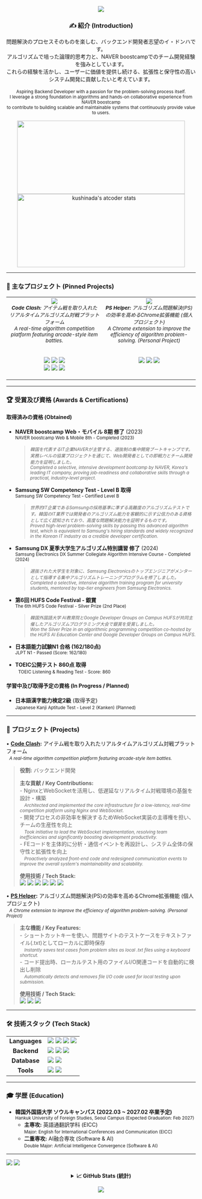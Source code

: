 <p align="center">
  <img src="https://capsule-render.vercel.app/api?type=waving&color=007BFF&height=250&section=header&text=LEE%20DONGHA&fontSize=70&fontColor=ffffff" />
</p>

<div align="center">

### ✍️ 紹介 (Introduction)
問題解決のプロセスそのものを楽しむ、バックエンド開発者志望のイ・ドンハです。<br>
アルゴリズムで培った論理的思考力と、NAVER boostcampでのチーム開発経験を強みとしています。<br>
これらの経験を活かし、ユーザーに価値を提供し続ける、拡張性と保守性の高いシステム開発に貢献したいと考えています。<br>
<br>
<small>Aspiring Backend Developer with a passion for the problem-solving process itself. <br>I leverage a strong foundation in algorithms and hands-on collaborative experience from NAVER boostcamp <br>to contribute to building scalable and maintainable systems that continuously provide value to users.</small>

</div>

<div align="center"> 
  <a href="https://solved.ac/kushinada">
    <img src="https://mazassumnida.wtf/api/v2/generate_badge?boj=kushinada" width="446" height="195"/>
  </a>
  <a href="https://atcoder.jp/users/kushinada" target="_blank" rel="noopener">
    <img src="https://atcoder-readme-stats.vercel.app/stats/kushinada" alt="kushinada's atcoder stats" width="446" height="195"/>
  </a>
</div>
<hr>

### 📌 主なプロジェクト (Pinned Projects)
<table align="center">
  <tr>
    <td align="center" width="500" valign="top">
      <a href="[https://github.com/kushinada2077/NAVER-boostcamp-8-portfolio](https://github.com/kushinada2077/CodeClash)">
        <img src="https://github-readme-stats.vercel.app/api/pin/?username=kushinada2077&repo=CodeClash&theme=radical&show_owner=true" />
      </a>
      <br>
      <small>
        <i><b>Code Clash:</b> アイテム戦を取り入れたリアルタイムアルゴリズム対戦プラットフォーム</i><br>
        <i>A real-time algorithm competition platform featuring arcade-style item battles.</i>
      </small>
      <br><br>
      <p>
        <img src="https://img.shields.io/badge/node.js-339933?style=for-the-badge&logo=node.js&logoColor=white"/>
        <img src="https://img.shields.io/badge/nestjs-E0234E?style=for-the-badge&logo=nestjs&logoColor=white"/>
        <img src="https://img.shields.io/badge/typescript-3178C6?style=for-the-badge&logo=typescript&logoColor=white"/>
        <br>
        <img src="https://img.shields.io/badge/websocket-010101?style=for-the-badge&logo=websocket&logoColor=white"/>
        <img src="https://img.shields.io/badge/redis-DC382D.svg?style=for-the-badge&logo=redis&logoColor=white"/>
        <img src="https://img.shields.io/badge/mysql-4479A1.svg?style=for-the-badge&logo=mysql&logoColor=white"/>
      </p>
    </td>
    <td align="center" width="500" valign="top">
      <a href="https://github.com/kushinada2077/PS-Helper">
        <img src="https://github-readme-stats.vercel.app/api/pin/?username=kushinada2077&repo=PS-Helper&theme=radical&show_owner=true&dummy=2" />
      </a>
      <br>
      <small>
        <i><b>PS Helper:</b> アルゴリズム問題解決(PS)の効率を高めるChrome拡張機能 (個人プロジェクト)</i><br>
        <i>A Chrome extension to improve the efficiency of algorithm problem-solving. (Personal Project)</i>
      </small>
      <br><br>
      <p>
        <img src="https://img.shields.io/badge/javascript-F7DF1E.svg?style=for-the-badge&logo=javascript&logoColor=black"/>
        <img src="https://img.shields.io/badge/html5-E34F26.svg?style=for-the-badge&logo=html5&logoColor=white"/>
        <img src="https://img.shields.io/badge/css3-1572B6.svg?style=for-the-badge&logo=css3&logoColor=white"/>
      </p>
    </td>
  </tr>
</table>

<hr>

### **🏆 受賞及び資格 (Awards & Certifications)**

#### 取得済みの資格 (Obtained)
* **NAVER boostcamp Web・モバイル 8期 修了** (2023) <br>
  <small>NAVER boostcamp Web & Mobile 8th - Completed (2023)</small>
  > <small><i>韓国を代表するIT企業NAVERが主管する、選抜制の集中開発ブートキャンプです。実務レベルの協業プロジェクトを通じて、Web開発者としての即戦力とチーム開発能力を証明しました。</i></small> <br>
  > <small><i>Completed a selective, intensive development bootcamp by NAVER, Korea's leading IT company, proving job-readiness and collaborative skills through a practical, industry-level project.</i></small>

* **Samsung SW Competency Test - Level B 取得** <br>
  <small>Samsung SW Competency Test - Certified Level B</small>
  > <small><i>世界的IT企業であるSamsungの採用基準に準ずる高難度のアルゴリズムテストです。韓国のIT業界では開発者のアルゴリズム能力を客観的に示す公信力のある資格として広く認知されており、高度な問題解決能力を証明するものです。</i></small> <br>
  > <small><i>Proved high-level problem-solving skills by passing this advanced algorithm test, which is equivalent to Samsung's hiring standards and widely recognized in the Korean IT industry as a credible developer certification.</i></small>

* **Samsung DX 夏季大学生アルゴリズム特別講習 修了** (2024) <br>
  <small>Samsung Electronics DX Summer Collegiate Algorithm Intensive Course - Completed (2024)</small>
  > <small><i>選抜された大学生を対象に、Samsung Electronicsのトップエンジニアがメンターとして指導する集中アルゴリズムトレーニングプログラムを修了しました。</i></small> <br>
  > <small><i>Completed a selective, intensive algorithm training program for university students, mentored by top-tier engineers from Samsung Electronics.</i></small>

* **第6回 HUFS Code Festival - 銀賞** <br>
  <small>The 6th HUFS Code Festival - Silver Prize (2nd Place)</small>
  > <small><i>韓国外国語大学 AI教育院とGoogle Developer Groups on Campus HUFSが共同主催したアルゴリズムプログラミング大会で銀賞を受賞しました。</i></small> <br>
  > <small><i>Won the Silver Prize in an algorithmic programming competition co-hosted by the HUFS AI Education Center and Google Developer Groups on Campus HUFS.</i></small>

* **日本語能力試験N1 合格 (162/180点)** <br>
  <small>JLPT N1 - Passed (Score: 162/180)</small>

* **TOEIC公開テスト 860点 取得** <br>
  <small>TOEIC Listening & Reading Test - Score: 860</small>

#### 学習中及び取得予定の資格 (In Progress / Planned)
* **日本語漢字能力検定2級** (取得予定) <br>
  <small>Japanese Kanji Aptitude Test - Level 2 (Kanken) (Planned)</small>
  
<hr>

### **🚀 プロジェクト (Projects)**

<p>
  • <b><a href="https://github.com/kushinada2077/NAVER-boostcamp-8-portfolio">Code Clash</a>:</b> アイテム戦を取り入れたリアルタイムアルゴリズム対戦プラットフォーム <br>
  &nbsp; <small><i>A real-time algorithm competition platform featuring arcade-style item battles.</i></small>
</p>
<blockquote style="margin-left: 20px;">
  <p>
    <b>役割:</b> バックエンド開発
  </p>
  <p>
    <b>主な貢献 / Key Contributions:</b><br>
    - NginxとWebSocketを活用し、低遅延なリアルタイム対戦環境の基盤を設計・構築 <br>
    &nbsp; &nbsp;<small><i>Architected and implemented the core infrastructure for a low-latency, real-time competition platform using Nginx and WebSocket.</i></small><br>
    - 開発プロセスの非効率を解決するためWebSocket実装の主導権を担い、チームの生産性を向上 <br>
    &nbsp; &nbsp;<small><i>Took initiative to lead the WebSocket implementation, resolving team inefficiencies and significantly boosting development productivity.</i></small><br>
    - FEコードを主体的に分析・通信イベントを再設計し、システム全体の保守性と拡張性を向上 <br>
    &nbsp; &nbsp;<small><i>Proactively analyzed front-end code and redesigned communication events to improve the overall system's maintainability and scalability.</i></small>
  </p>
  <p>
    <b>使用技術 / Tech Stack:</b><br>
    <img src="https://img.shields.io/badge/node.js-339933?style=for-the-badge&logo=node.js&logoColor=white"/>
    <img src="https://img.shields.io/badge/nestjs-E0234E?style=for-the-badge&logo=nestjs&logoColor=white"/>
    <img src="https://img.shields.io/badge/typescript-3178C6?style=for-the-badge&logo=typescript&logoColor=white"/>
    <img src="https://img.shields.io/badge/websocket-010101?style=for-the-badge&logo=websocket&logoColor=white"/>
    <img src="https://img.shields.io/badge/redis-DC382D.svg?style=for-the-badge&logo=redis&logoColor=white"/>
    <img src="https://img.shields.io/badge/mysql-4479A1.svg?style=for-the-badge&logo=mysql&logoColor=white"/>
  </p>
</blockquote>

<p>
  • <b><a href="https://github.com/kushinada2077/PS-Helper">PS Helper</a>:</b> アルゴリズム問題解決(PS)の効率を高めるChrome拡張機能 (個人プロジェクト) <br>
  &nbsp; <small><i>A Chrome extension to improve the efficiency of algorithm problem-solving. (Personal Project)</i></small>
</p>
<blockquote style="margin-left: 20px;">
  <p>
    <b>主な機能 / Key Features:</b><br>
    - ショートカットキーを使い、問題サイトのテストケースをテキストファイル(.txt)としてローカルに即時保存 <br>
    &nbsp; &nbsp;<small><i>Instantly saves test cases from problem sites as local .txt files using a keyboard shortcut.</i></small><br>
    - コード提出時、ローカルテスト用のファイルI/O関連コードを自動的に検出し削除 <br>
    &nbsp; &nbsp;<small><i>Automatically detects and removes file I/O code used for local testing upon submission.</i></small>
  </p>
  <p>
    <b>使用技術 / Tech Stack:</b><br>
    <img src="https://img.shields.io/badge/javascript-F7DF1E.svg?style=for-the-badge&logo=javascript&logoColor=black"/>
    <img src="https://img.shields.io/badge/html5-E34F26.svg?style=for-the-badge&logo=html5&logoColor=white"/>
    <img src="https://img.shields.io/badge/css3-1572B6.svg?style=for-the-badge&logo=css3&logoColor=white"/>
  </p>
</blockquote>
<hr>

### **🛠️ 技術スタック (Tech Stack)**
<table align="center">
  <tr>
    <td align="center"><strong>Languages</strong></td>
    <td>
      <img src="https://img.shields.io/badge/javascript-F7DF1E.svg?style=for-the-badge&logo=javascript&logoColor=black"/>
      <img src="https://img.shields.io/badge/typescript-3178C6?style=for-the-badge&logo=typescript&logoColor=white"/>
      <img src="https://img.shields.io/badge/cplusplus-00599C.svg?style=for-the-badge&logo=cplusplus&logoColor=white"/>
      <img src="https://img.shields.io/badge/python-3776AB.svg?style=for-the-badge&logo=python&logoColor=white"/>
    </td>
  </tr>
  <tr>
    <td align="center"><strong>Backend</strong></td>
    <td>
      <img src="https://img.shields.io/badge/node.js-339933?style=for-the-badge&logo=node.js&logoColor=white"/>
      <img src="https://img.shields.io/badge/express.js-000000?style=for-the-badge&logo=express&logoColor=white"/>
      <img src="https://img.shields.io/badge/nestjs-E0234E?style=for-the-badge&logo=nestjs&logoColor=white"/>
    </td>
  </tr>
   <tr>
    <td align="center"><strong>Database</strong></td>
    <td>
      <img src="https://img.shields.io/badge/mysql-4479A1.svg?style=for-the-badge&logo=mysql&logoColor=white"/>
      <img src="https://img.shields.io/badge/redis-DC382D.svg?style=for-the-badge&logo=redis&logoColor=white"/>
    </td>
  </tr>
  <tr>
    <td align="center"><strong>Tools</strong></td>
    <td>
      <img src="https://img.shields.io/badge/git-F05032.svg?style=for-the-badge&logo=git&logoColor=white"/>
      <img src="https://img.shields.io/badge/Visual%20Studio%20Code-007ACC.svg?style=for-the-badge&logo=Visual%20Studio%20Code&logoColor=white"/>
    </td>
  </tr>
</table>
<hr>

### **🎓 学歴 (Education)**

* **韓国外国語大学 ソウルキャンパス (2022.03 ~ 2027.02 卒業予定)** <br>
  <small>Hankuk University of Foreign Studies, Seoul Campus (Expected Graduation: Feb 2027)</small>
  * **主専攻:** 英語通翻訳学科 (EICC) <br>
    <small>Major: English for International Conferences and Communication (EICC)</small>
  * **二重専攻:** AI融合専攻 (Software & AI) <br>
    <small>Double Major: Artificial Intelligence Convergence (Software & AI)</small>
<hr>

<a href="mailto:kushinada2077@gmail.com"><img src="https://img.shields.io/badge/Gmail-D14836?style=flat-square&logo=gmail&logoColor=white"/></a>
<a href="https://blog.naver.com/littlepieceofyou/"><img src="https://img.shields.io/badge/Blog-03C75A?style=flat-square&logo=naver&logoColor=white"/></a>

<details>
<summary align="center"><b>📈 GitHub Stats (統計)</b></summary>
<div align="center">
<p>
  <img height="180em" src="https://github-readme-stats.vercel.app/api?username=kushinada2077&show_icons=true&theme=radical">
  <img height="180em" src="https://github-readme-stats.vercel.app/api/top-langs/?username=kushinada2077&layout=compact&theme=radical">
</p>
</div>
</details>

<p align="center">
  <img src="https://capsule-render.vercel.app/api?type=waving&color=007BFF&height=150&section=footer" />
</p>
